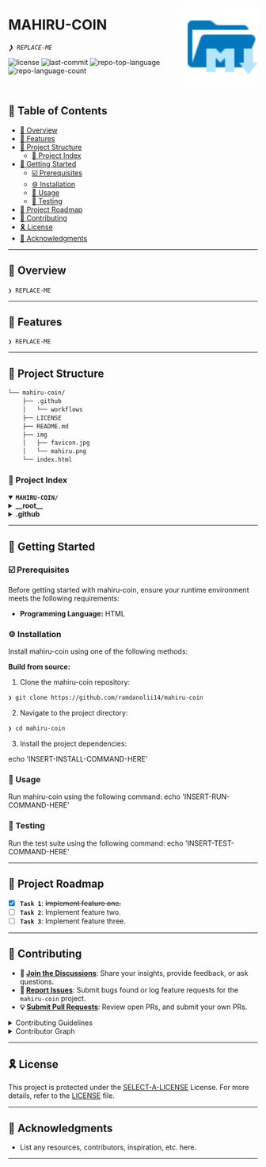 <div align="left" style="position: relative;">
<img src="https://raw.githubusercontent.com/PKief/vscode-material-icon-theme/ec559a9f6bfd399b82bb44393651661b08aaf7ba/icons/folder-markdown-open.svg" align="right" width="30%" style="margin: -20px 0 0 20px;">
<h1>MAHIRU-COIN</h1>
<p align="left">
	<em><code>❯ REPLACE-ME</code></em>
</p>
<p align="left">
	<img src="https://img.shields.io/github/license/ramdanolii14/mahiru-coin?style=default&logo=opensourceinitiative&logoColor=white&color=0080ff" alt="license">
	<img src="https://img.shields.io/github/last-commit/ramdanolii14/mahiru-coin?style=default&logo=git&logoColor=white&color=0080ff" alt="last-commit">
	<img src="https://img.shields.io/github/languages/top/ramdanolii14/mahiru-coin?style=default&color=0080ff" alt="repo-top-language">
	<img src="https://img.shields.io/github/languages/count/ramdanolii14/mahiru-coin?style=default&color=0080ff" alt="repo-language-count">
</p>
<p align="left"><!-- default option, no dependency badges. -->
</p>
<p align="left">
	<!-- default option, no dependency badges. -->
</p>
</div>
<br clear="right">

## 🔗 Table of Contents

- [📍 Overview](#-overview)
- [👾 Features](#-features)
- [📁 Project Structure](#-project-structure)
  - [📂 Project Index](#-project-index)
- [🚀 Getting Started](#-getting-started)
  - [☑️ Prerequisites](#-prerequisites)
  - [⚙️ Installation](#-installation)
  - [🤖 Usage](#🤖-usage)
  - [🧪 Testing](#🧪-testing)
- [📌 Project Roadmap](#-project-roadmap)
- [🔰 Contributing](#-contributing)
- [🎗 License](#-license)
- [🙌 Acknowledgments](#-acknowledgments)

---

## 📍 Overview

<code>❯ REPLACE-ME</code>

---

## 👾 Features

<code>❯ REPLACE-ME</code>

---

## 📁 Project Structure

```sh
└── mahiru-coin/
    ├── .github
    │   └── workflows
    ├── LICENSE
    ├── README.md
    ├── img
    │   ├── favicon.jpg
    │   └── mahiru.png
    └── index.html
```


### 📂 Project Index
<details open>
	<summary><b><code>MAHIRU-COIN/</code></b></summary>
	<details> <!-- __root__ Submodule -->
		<summary><b>__root__</b></summary>
		<blockquote>
			<table>
			<tr>
				<td><b><a href='https://github.com/ramdanolii14/mahiru-coin/blob/master/index.html'>index.html</a></b></td>
				<td><code>❯ REPLACE-ME</code></td>
			</tr>
			</table>
		</blockquote>
	</details>
	<details> <!-- .github Submodule -->
		<summary><b>.github</b></summary>
		<blockquote>
			<details>
				<summary><b>workflows</b></summary>
				<blockquote>
					<table>
					<tr>
						<td><b><a href='https://github.com/ramdanolii14/mahiru-coin/blob/master/.github/workflows/static.yml'>static.yml</a></b></td>
						<td><code>❯ REPLACE-ME</code></td>
					</tr>
					<tr>
						<td><b><a href='https://github.com/ramdanolii14/mahiru-coin/blob/master/.github/workflows/jekyll-gh-pages.yml'>jekyll-gh-pages.yml</a></b></td>
						<td><code>❯ REPLACE-ME</code></td>
					</tr>
					</table>
				</blockquote>
			</details>
		</blockquote>
	</details>
</details>

---
## 🚀 Getting Started

### ☑️ Prerequisites

Before getting started with mahiru-coin, ensure your runtime environment meets the following requirements:

- **Programming Language:** HTML


### ⚙️ Installation

Install mahiru-coin using one of the following methods:

**Build from source:**

1. Clone the mahiru-coin repository:
```sh
❯ git clone https://github.com/ramdanolii14/mahiru-coin
```

2. Navigate to the project directory:
```sh
❯ cd mahiru-coin
```

3. Install the project dependencies:

echo 'INSERT-INSTALL-COMMAND-HERE'



### 🤖 Usage
Run mahiru-coin using the following command:
echo 'INSERT-RUN-COMMAND-HERE'

### 🧪 Testing
Run the test suite using the following command:
echo 'INSERT-TEST-COMMAND-HERE'

---
## 📌 Project Roadmap

- [X] **`Task 1`**: <strike>Implement feature one.</strike>
- [ ] **`Task 2`**: Implement feature two.
- [ ] **`Task 3`**: Implement feature three.

---

## 🔰 Contributing

- **💬 [Join the Discussions](https://github.com/ramdanolii14/mahiru-coin/discussions)**: Share your insights, provide feedback, or ask questions.
- **🐛 [Report Issues](https://github.com/ramdanolii14/mahiru-coin/issues)**: Submit bugs found or log feature requests for the `mahiru-coin` project.
- **💡 [Submit Pull Requests](https://github.com/ramdanolii14/mahiru-coin/blob/main/CONTRIBUTING.md)**: Review open PRs, and submit your own PRs.

<details closed>
<summary>Contributing Guidelines</summary>

1. **Fork the Repository**: Start by forking the project repository to your github account.
2. **Clone Locally**: Clone the forked repository to your local machine using a git client.
   ```sh
   git clone https://github.com/ramdanolii14/mahiru-coin
   ```
3. **Create a New Branch**: Always work on a new branch, giving it a descriptive name.
   ```sh
   git checkout -b new-feature-x
   ```
4. **Make Your Changes**: Develop and test your changes locally.
5. **Commit Your Changes**: Commit with a clear message describing your updates.
   ```sh
   git commit -m 'Implemented new feature x.'
   ```
6. **Push to github**: Push the changes to your forked repository.
   ```sh
   git push origin new-feature-x
   ```
7. **Submit a Pull Request**: Create a PR against the original project repository. Clearly describe the changes and their motivations.
8. **Review**: Once your PR is reviewed and approved, it will be merged into the main branch. Congratulations on your contribution!
</details>

<details closed>
<summary>Contributor Graph</summary>
<br>
<p align="left">
   <a href="https://github.com{/ramdanolii14/mahiru-coin/}graphs/contributors">
      <img src="https://contrib.rocks/image?repo=ramdanolii14/mahiru-coin">
   </a>
</p>
</details>

---

## 🎗 License

This project is protected under the [SELECT-A-LICENSE](https://choosealicense.com/licenses) License. For more details, refer to the [LICENSE](https://choosealicense.com/licenses/) file.

---

## 🙌 Acknowledgments

- List any resources, contributors, inspiration, etc. here.

---
